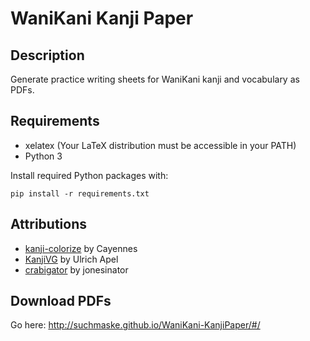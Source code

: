 # WaniKani Kanji Paper

## Description

Generate practice writing sheets for WaniKani kanji and vocabulary as PDFs. 

## Requirements

* xelatex (Your LaTeX distribution must be accessible in your PATH)
* Python 3

Install required Python packages with:

``` 
pip install -r requirements.txt
```

## Attributions

* [kanji-colorize](https://github.com/cayennes/kanji-colorize) by Cayennes
* [KanjiVG](https://github.com/KanjiVG/kanjivg) by Ulrich Apel
* [crabigator](https://github.com/jonesinator/crabigator) by jonesinator


## Download PDFs

Go here: http://suchmaske.github.io/WaniKani-KanjiPaper/#/
